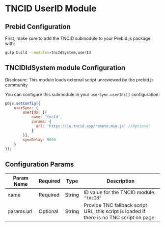 # TNCID UserID Module

## Prebid Configuration

First, make sure to add the TNCID submodule to your Prebid.js package with: 

```bash
gulp build --modules=tncIdSystem,userId
```

## TNCIDIdSystem module Configuration

Disclosure: This module loads external script unreviewed by the prebid.js community

You can configure this submodule in your `userSync.userIds[]` configuration:

```javascript
pbjs.setConfig({
    userSync: {
        userIds: [{
            name: 'tncId',
            params: {
              url: 'https://js.tncid.app/remote.min.js' //Optional
            }
        }],
        syncDelay: 5000
    }
});
```

## Configuration Params

| Param Name | Required | Type | Description |
| --- | --- | --- | --- |
| name | Required | String | ID value for the TNCID module: `"tncId"` |
| params.url | Optional | String | Provide TNC fallback script URL, this script is loaded if there is no TNC script on page |
